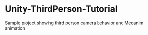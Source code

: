 # Unity-ThirdPerson-Tutorial
Sample project showing third person camera behavior and Mecanim animation
